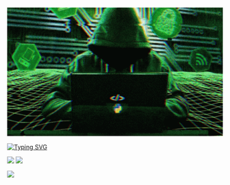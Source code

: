 <p align="center">
  <img width="100%" height="300" src="image/hacker-python.gif">
  
  <a href="https://git.io/typing-svg"><img src="https://readme-typing-svg.demolab.com?font=Fira+Code&duration=4000&pause=1000&color=0F9E19&background=000000&multiline=true&width=450&height=85&lines=%3E+Hacker+is+here.+Where+are+you%3F;%3E+Hi%2C+I'm+T%C3%86!+I+finally+found+you.;%3E+Watch+out%2C+I'm+watching+you!" alt="Typing SVG" /></a>
  
  <a href="https://discord.gg/ndenduan"><img src="https://img.shields.io/badge/Discord-%237289DA.svg?logo=discord&logoColor=white"></a>
    <a href="https://facebook.com/nattawoot.denduangchai"><img src="https://img.shields.io/badge/Facebook-%231877F2.svg?logo=Facebook&logoColor=white"></a>

  <a href="https://linkedin.com/in/nattawoot-denduangchai"><img src="https://img.shields.io/badge/LinkedIn-%230077B5.svg?logo=linkedin&logoColor=white"></a>
</p>






<!--
**matpakke/matpakke** is a ✨ _special_ ✨ repository because its `README.md` (this file) appears on your GitHub profile.

Here are some ideas to get you started:

- 🔭 I’m currently working on ...
- 🌱 I’m currently learning ...
- 👯 I’m looking to collaborate on ...
- 🤔 I’m looking for help with ...
- 💬 Ask me about ...
- 📫 How to reach me: ...
- 😄 Pronouns: ...
- ⚡ Fun fact: ...
-->
